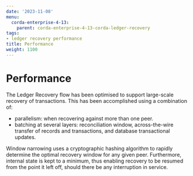 ```yaml
---
date: '2023-11-08'
menu:
  corda-enterprise-4-13:
    parent: corda-enterprise-4-13-corda-ledger-recovery
tags:
- ledger recovery performance
title: Performance
weight: 1100
---
```


# Performance

The Ledger Recovery flow has been optimised to support large-scale recovery of transactions. This has been accomplished using a combination of:
* parallelism: when recovering against more than one peer.
* batching at several layers: reconciliation window, across-the-wire transfer of records and transactions,
and database transactional updates.

Window narrowing uses a cryptographic hashing algorithm to rapidly determine the optimal recovery
window for any given peer. Furthermore, internal state is kept to a minimum, thus enabling recovery to be resumed from the
point it left off, should there be any interruption in service.
